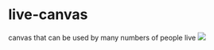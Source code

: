 # live-canvas
canvas that can be used by many numbers of people live
![](https://i.imgflip.com/1q3ome.gif)